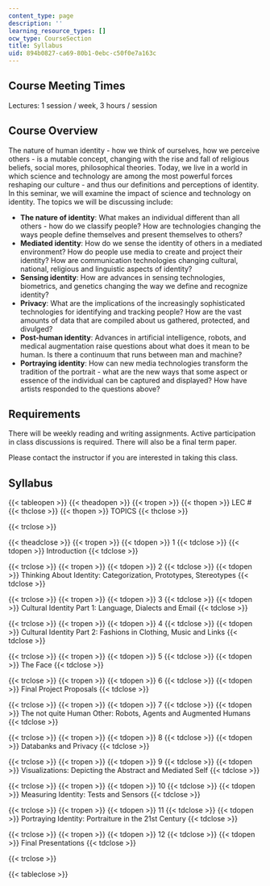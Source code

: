 ```yaml
---
content_type: page
description: ''
learning_resource_types: []
ocw_type: CourseSection
title: Syllabus
uid: 894b0827-ca69-80b1-0ebc-c50f0e7a163c
---
```


Course Meeting Times
--------------------

Lectures: 1 session / week, 3 hours / session

Course Overview
---------------

The nature of human identity - how we think of ourselves, how we perceive others - is a mutable concept, changing with the rise and fall of religious beliefs, social mores, philosophical theories. Today, we live in a world in which science and technology are among the most powerful forces reshaping our culture - and thus our definitions and perceptions of identity. In this seminar, we will examine the impact of science and technology on identity. The topics we will be discussing include:

*   **The nature of identity**: What makes an individual different than all others - how do we classify people? How are technologies changing the ways people define themselves and present themselves to others?
*   **Mediated identity**: How do we sense the identity of others in a mediated environment? How do people use media to create and project their identity? How are communication technologies changing cultural, national, religious and linguistic aspects of identity?
*   **Sensing identity**: How are advances in sensing technologies, biometrics, and genetics changing the way we define and recognize identity?
*   **Privacy**: What are the implications of the increasingly sophisticated technologies for identifying and tracking people? How are the vast amounts of data that are compiled about us gathered, protected, and divulged?
*   **Post-human identity**: Advances in artificial intelligence, robots, and medical augmentation raise questions about what does it mean to be human. Is there a continuum that runs between man and machine?
*   **Portraying identity**: How can new media technologies transform the tradition of the portrait - what are the new ways that some aspect or essence of the individual can be captured and displayed? How have artists responded to the questions above?

Requirements
------------

There will be weekly reading and writing assignments. Active participation in class discussions is required. There will also be a final term paper.

Please contact the instructor if you are interested in taking this class.

Syllabus
--------

{{< tableopen >}}
{{< theadopen >}}
{{< tropen >}}
{{< thopen >}}
LEC #
{{< thclose >}}
{{< thopen >}}
TOPICS
{{< thclose >}}

{{< trclose >}}

{{< theadclose >}}
{{< tropen >}}
{{< tdopen >}}
1
{{< tdclose >}}
{{< tdopen >}}
Introduction
{{< tdclose >}}

{{< trclose >}}
{{< tropen >}}
{{< tdopen >}}
2
{{< tdclose >}}
{{< tdopen >}}
Thinking About Identity: Categorization, Prototypes, Stereotypes
{{< tdclose >}}

{{< trclose >}}
{{< tropen >}}
{{< tdopen >}}
3
{{< tdclose >}}
{{< tdopen >}}
Cultural Identity Part 1: Language, Dialects and Email
{{< tdclose >}}

{{< trclose >}}
{{< tropen >}}
{{< tdopen >}}
4
{{< tdclose >}}
{{< tdopen >}}
Cultural Identity Part 2: Fashions in Clothing, Music and Links
{{< tdclose >}}

{{< trclose >}}
{{< tropen >}}
{{< tdopen >}}
5
{{< tdclose >}}
{{< tdopen >}}
The Face
{{< tdclose >}}

{{< trclose >}}
{{< tropen >}}
{{< tdopen >}}
6
{{< tdclose >}}
{{< tdopen >}}
Final Project Proposals
{{< tdclose >}}

{{< trclose >}}
{{< tropen >}}
{{< tdopen >}}
7
{{< tdclose >}}
{{< tdopen >}}
The not quite Human Other: Robots, Agents and Augmented Humans
{{< tdclose >}}

{{< trclose >}}
{{< tropen >}}
{{< tdopen >}}
8
{{< tdclose >}}
{{< tdopen >}}
Databanks and Privacy
{{< tdclose >}}

{{< trclose >}}
{{< tropen >}}
{{< tdopen >}}
9
{{< tdclose >}}
{{< tdopen >}}
Visualizations: Depicting the Abstract and Mediated Self
{{< tdclose >}}

{{< trclose >}}
{{< tropen >}}
{{< tdopen >}}
10
{{< tdclose >}}
{{< tdopen >}}
Measuring Identity: Tests and Sensors
{{< tdclose >}}

{{< trclose >}}
{{< tropen >}}
{{< tdopen >}}
11
{{< tdclose >}}
{{< tdopen >}}
Portraying Identity: Portraiture in the 21st Century
{{< tdclose >}}

{{< trclose >}}
{{< tropen >}}
{{< tdopen >}}
12
{{< tdclose >}}
{{< tdopen >}}
Final Presentations
{{< tdclose >}}

{{< trclose >}}

{{< tableclose >}}